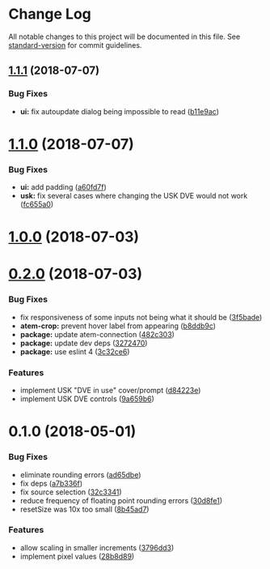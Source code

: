# Change Log

All notable changes to this project will be documented in this file. See [standard-version](https://github.com/conventional-changelog/standard-version) for commit guidelines.

<a name="1.1.1"></a>
## [1.1.1](https://github.com/TipoftheHats/atem-compositor/compare/v1.1.0...v1.1.1) (2018-07-07)


### Bug Fixes

* **ui:** fix autoupdate dialog being impossible to read ([b11e9ac](https://github.com/TipoftheHats/atem-compositor/commit/b11e9ac))



<a name="1.1.0"></a>
# [1.1.0](https://github.com/TipoftheHats/atem-compositor/compare/v1.0.0...v1.1.0) (2018-07-07)


### Bug Fixes

* **ui:** add padding ([a60fd7f](https://github.com/TipoftheHats/atem-compositor/commit/a60fd7f))
* **usk:** fix several cases where changing the USK DVE would not work ([fc655a0](https://github.com/TipoftheHats/atem-compositor/commit/fc655a0))



<a name="1.0.0"></a>
# [1.0.0](https://github.com/TipoftheHats/atem-compositor/compare/v0.2.0...v1.0.0) (2018-07-03)



<a name="0.2.0"></a>
# [0.2.0](https://github.com/TipoftheHats/atem-compositor/compare/v0.1.0...v0.2.0) (2018-07-03)


### Bug Fixes

* fix responsiveness of some inputs not being what it should be ([3f5bade](https://github.com/TipoftheHats/atem-compositor/commit/3f5bade))
* **atem-crop:** prevent hover label from appearing ([b8ddb9c](https://github.com/TipoftheHats/atem-compositor/commit/b8ddb9c))
* **package:** update atem-connection ([482c303](https://github.com/TipoftheHats/atem-compositor/commit/482c303))
* **package:** update dev deps ([3272470](https://github.com/TipoftheHats/atem-compositor/commit/3272470))
* **package:** use eslint 4 ([3c32ce6](https://github.com/TipoftheHats/atem-compositor/commit/3c32ce6))


### Features

* implement USK "DVE in use" cover/prompt ([d84223e](https://github.com/TipoftheHats/atem-compositor/commit/d84223e))
* implement USK DVE controls ([9a659b6](https://github.com/TipoftheHats/atem-compositor/commit/9a659b6))



<a name="0.1.0"></a>
# 0.1.0 (2018-05-01)


### Bug Fixes

* eliminate rounding errors ([ad65dbe](https://github.com/TipoftheHats/atem-controller/commit/ad65dbe))
* fix deps ([a7b336f](https://github.com/TipoftheHats/atem-controller/commit/a7b336f))
* fix source selection ([32c3341](https://github.com/TipoftheHats/atem-controller/commit/32c3341))
* reduce frequency of floating point rounding errors ([30d8fe1](https://github.com/TipoftheHats/atem-controller/commit/30d8fe1))
* resetSize was 10x too small ([8b45ad7](https://github.com/TipoftheHats/atem-controller/commit/8b45ad7))


### Features

* allow scaling in smaller increments ([3796dd3](https://github.com/TipoftheHats/atem-controller/commit/3796dd3))
* implement pixel values ([28b8d89](https://github.com/TipoftheHats/atem-controller/commit/28b8d89))
